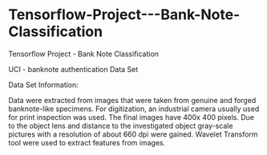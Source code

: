 # Tensorflow-Project---Bank-Note-Classification
Tensorflow Project - Bank Note Classification

UCI - banknote authentication Data Set

Data Set Information:

Data were extracted from images that were taken from genuine and forged banknote-like specimens. For digitization, 
an industrial camera usually used for print inspection was used. The final images have 400x 400 pixels. 
Due to the object lens and distance to the investigated object gray-scale pictures with a resolution of about 660 dpi were gained. 
Wavelet Transform tool were used to extract features from images. 
